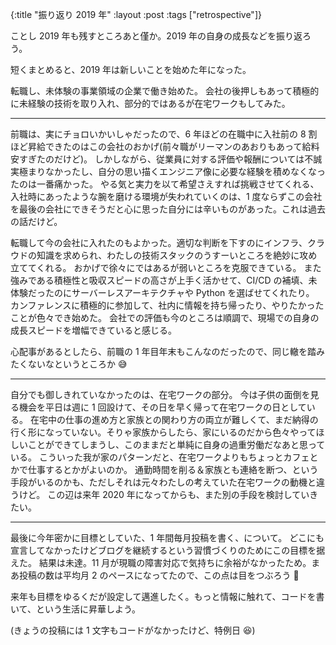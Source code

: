 {:title "振り返り 2019 年"
:layout :post
:tags ["retrospective"]}

ことし 2019 年も残すところあと僅か。2019 年の自身の成長などを振り返ろう。

短くまとめると、2019 年は新しいことを始めた年になった。

転職し、未体験の事業領域の企業で働き始めた。
会社の後押しもあって積極的に未経験の技術を取り入れ、部分的ではあるが在宅ワークもしてみた。

---

前職は、実にチョロいかいしゃだったので、6 年ほどの在職中に入社前の 8 割ほど昇給できたのはこの会社のおかげ(前々職がリーマンのあおりもあって給料安すぎたのだけど)。
しかしながら、従業員に対する評価や報酬については不誠実極まりなかったし、自分の思い描くエンジニア像に必要な経験を積めなくなったのは一番痛かった。
やる気と実力を以て希望さえすれば挑戦させてくれる、入社時にあったような腕を磨ける環境が失われていくのは、1 度ならずこの会社を最後の会社にできそうだと心に思った自分には辛いものがあった。これは過去の話だけど。

転職して今の会社に入れたのもよかった。適切な判断を下すのにインフラ、クラウドの知識を求められ、わたしの技術スタックのうすーいところを絶妙に攻め立ててくれる。
おかげで徐々にではあるが弱いところを克服できている。
また強みである積極性と吸収スピードの高さが上手く活かせて、CI/CD の補填、未体験だったのにサーバーレスアーキテクチャや Python を選ばせてくれたり。
カンファレンスに積極的に参加して、社内に情報を持ち帰ったり、やりたかったことが色々でき始めた。
会社での評価も今のところは順調で、現場での自身の成長スピードを増幅できていると感じる。

心配事があるとしたら、前職の 1 年目年末もこんなのだったので、同じ轍を踏みたくないなというところか 😅

---

自分でも御しきれていなかったのは、在宅ワークの部分。
今は子供の面倒を見る機会を平日は週に 1 回設けて、その日を早く帰って在宅ワークの日としている。
在宅中の仕事の進め方と家族との関わり方の両立が難しくて、まだ納得の行く形になっていない。そりゃ家族からしたら、家にいるのだから色々やってほしいことができてしまうし、このままだと単純に自身の過重労働だなあと思っている。
こういった我が家のパターンだと、在宅ワークよりもちょっとカフェとかで仕事するとかがよいのか。
通勤時間を削る＆家族とも連絡を断つ、という手段がいるのかも、ただしそれは元々わたしの考えていた在宅ワークの動機と違うけど。
この辺は来年 2020 年になってからも、また別の手段を検討していきたい。

---

最後に今年密かに目標としていた、1 年間毎月投稿を書く、について。
どこにも宣言してなかったけどブログを継続するという習慣づくりのためにこの目標を据えた。
結果は未達。11 月が現職の障害対応で気持ちに余裕がなかったため。まあ投稿の数は平均月 2 のペースになってたので、この点は目をつぶろう 🙈

来年も目標をゆるくだが設定して邁進したく。もっと情報に触れて、コードを書いて、という生活に昇華しよう。

(きょうの投稿には 1 文字もコードがなかったけど、特例日 😆)
